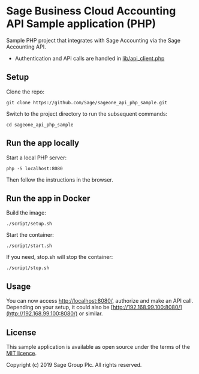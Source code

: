 # Sage Business Cloud Accounting API Sample application (PHP)

Sample PHP project that integrates with Sage Accounting via the Sage Accounting API.

* Authentication and API calls are handled in [lib/api_client.php](lib/api_client.php)

## Setup

Clone the repo:

`git clone https://github.com/Sage/sageone_api_php_sample.git`

Switch to the project directory to run the subsequent commands:

```
cd sageone_api_php_sample
```

## Run the app locally

Start a local PHP server:

```
php -S localhost:8080
```

Then follow the instructions in the browser.

## Run the app in Docker

Build the image:

```
./script/setup.sh
```

Start the container:

```
./script/start.sh
```

If you need, stop.sh will stop the container:

```
./script/stop.sh
```

## Usage

You can now access [http://localhost:8080/](http://localhost:8080/), authorize and make an API call. Depending on your setup, it could also be [http://192.168.99.100:8080/](http://192.168.99.100:8080/) or similar.

## License

This sample application is available as open source under the terms of the
[MIT licence](LICENSE).

Copyright (c) 2019 Sage Group Plc. All rights reserved.
